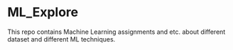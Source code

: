 # ML_Explore
This repo contains Machine Learning assignments and etc. about different dataset and different ML techniques.
